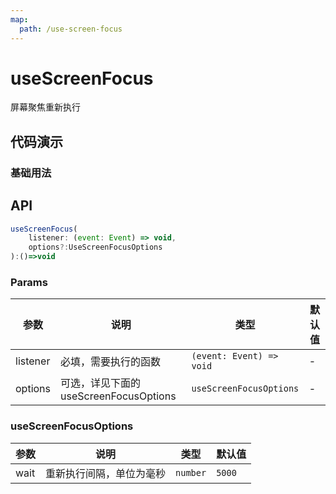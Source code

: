 ```yaml
---
map:
  path: /use-screen-focus
---
```


# useScreenFocus
屏幕聚焦重新执行

## 代码演示

### 基础用法

<demo src="./demo/demo.vue"
  lang="vue"
  title="基础用法"
  desc="你可以点击浏览器外部，再点击当前页面来体验效果（或者隐藏当前页面，重新展示），如果和上一次间隔大于 5000ms，则会重新执行。">
</demo>

## API

```javascript
useScreenFocus(
    listener: (event: Event) => void, 
    options?:UseScreenFocusOptions
):()=>void
```

### Params

| 参数    | 说明                               | 类型      | 默认值 |
| ------- | ---------------------------------- | --------- | ------ |
| listener   | 必填，需要执行的函数    | `(event: Event) => void`     | -      |
| options | 可选，详见下面的 useScreenFocusOptions | `useScreenFocusOptions` |  -  |


### useScreenFocusOptions

| 参数     | 说明                       | 类型      | 默认值  |
| -------- | -------------------------- | --------- | ------- |
| wait     | 重新执行间隔，单位为毫秒       | `number`  | `5000`  |